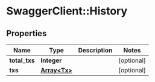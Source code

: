 # SwaggerClient::History

## Properties
Name | Type | Description | Notes
------------ | ------------- | ------------- | -------------
**total_txs** | **Integer** |  | [optional] 
**txs** | [**Array&lt;Tx&gt;**](Tx.md) |  | [optional] 


